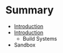 # Summary

* [Introduction](README.md)
* [Introduction](documentation/Introduction.md)
   * Build Systems
* Sandbox

